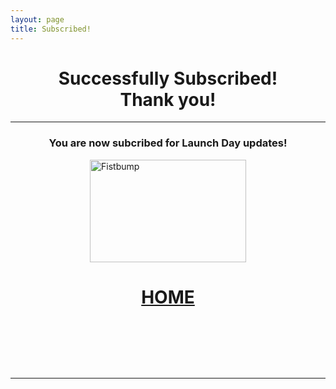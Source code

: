 ```yaml
---
layout: page
title: Subscribed!
---
```

<h1 style="text-align: center;">Successfully Subscribed!<br />Thank you!</h1>
<hr />
<h3 style="text-align: center;">You are now subcribed for Launch Day updates!</h3>
<p><img style="display: block; margin-left: auto; margin-right: auto;" src="https://s-ashcroft.github.io/img/fistbump.jpg" alt="Fistbump" width="250" height="164" /></p>
<h1 style="text-align: center;"><a title="Click to return home" href="https://labreport.org/">HOME</a></h1>
<p>&nbsp;</p>
<p>&nbsp;</p>
<p>&nbsp;</p>
<hr />
<p>&nbsp;</p>
